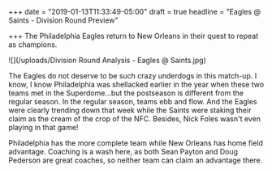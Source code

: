 +++
date = "2019-01-13T11:33:49-05:00"
draft = true
headline = "Eagles @ Saints - Division Round Preview"

+++
The Philadelphia Eagles return to New Orleans in their quest to repeat as champions.

![](/uploads/Division Round Analysis - Eagles @ Saints.jpg)

The Eagles do not deserve to be such crazy underdogs in this match-up.  I know, I know Philadelphia was shellacked earlier in the year when these two teams met in the Superdome...but the postseason is different from the regular season. In the regular season, teams ebb and flow. And the Eagles were clearly trending down that week while the Saints were staking their claim as the cream of the crop of the NFC. Besides, Nick Foles wasn't even playing in that game!

Philadelphia has the more complete team while New Orleans has home field advantage. Coaching is a wash here, as both Sean Payton and Doug Pederson are great coaches, so neither team can claim an advantage there.